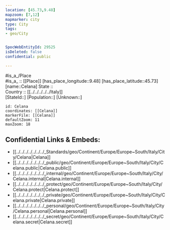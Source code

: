 ```yaml
---
location: [45.73,9.48] 
mapzoom: [7,12] 
mapmarker: city 
type: City
tags:
- geo/City


SpocWebEntityId: 29525
isDeleted: false
confidential: public

---
```

#is_a_/Place  
#is_a_ :: [[Place]] 
[has_place_longitude::9.48] 
[has_place_latitude::45.73] 
[name::Celana] 
State ::  
Country :: [[../../../../../Italy]]  
[StateId::] 
[Population::] 
[Unknown::] 


```leaflet
id: Celana
coordinates: [[Celana]] 
markerFile: [[Celana]] 
defaultZoom: 11 
maxZoom: 18
```


## Confidential Links & Embeds: 
- [[../../../../../../../_Standards/geo/Continent/Europe/Europe~South/Italy/City/Celana|Celana]] 
- [[../../../../../../../_public/geo/Continent/Europe/Europe~South/Italy/City/Celana.public|Celana.public]] 
- [[../../../../../../../_internal/geo/Continent/Europe/Europe~South/Italy/City/Celana.internal|Celana.internal]] 
- [[../../../../../../../_protect/geo/Continent/Europe/Europe~South/Italy/City/Celana.protect|Celana.protect]] 
- [[../../../../../../../_private/geo/Continent/Europe/Europe~South/Italy/City/Celana.private|Celana.private]] 
- [[../../../../../../../_personal/geo/Continent/Europe/Europe~South/Italy/City/Celana.personal|Celana.personal]] 
- [[../../../../../../../_secret/geo/Continent/Europe/Europe~South/Italy/City/Celana.secret|Celana.secret]] 
